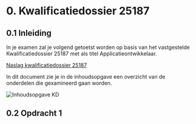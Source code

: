 # 0. Kwalificatiedossier 25187

## 0.1 Inleiding

In je examen zal je volgend getoetst worden op basis van het vastgestelde Kwalificatiedossier 25187 met als titel Applicatieontwikkelaar.

[Naslag kwalificatiedossier 25187](https://elo.kw1c.nl/CMS/Studie/811%20ICT-Academie/811v%20Vakinhoudelijke%20MBO%20%20AO/1.15%20Beheer/95311%20AO/Semester%204%20[Periode%207%20en%208]/Productie/KD_25187_Applicatie-_en_mediaontwikkelaar.pdf)

In dit document zie je in de inhoudsopgave een overzicht van de onderdelen die gexamineerd gaan worden.

![Inhoudsopgave KD](https://github.com/ictacademiekw1c/opdrachten-repository/blob/master/onderhoudbeheer/images/o25187.png?raw=true)


## 0.2 Opdracht 1




